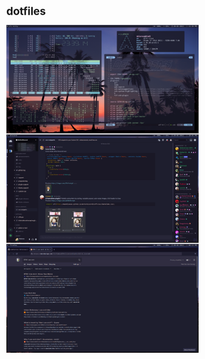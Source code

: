 # dotfiles

![spectrwm](./assets/arch-linux.png)
![discord](./assets/discord.png)
![firefox](./assets/firefox.png)

